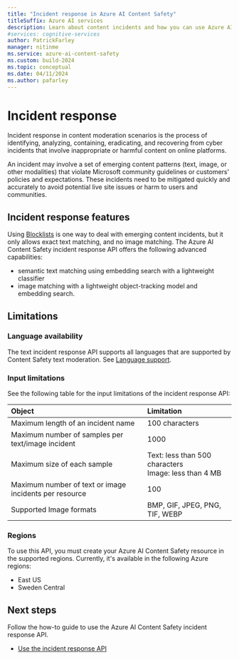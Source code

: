 ```yaml
---
title: "Incident response in Azure AI Content Safety"
titleSuffix: Azure AI services
description: Learn about content incidents and how you can use Azure AI Content Safety to handle them on your platform.
#services: cognitive-services
author: PatrickFarley
manager: nitinme
ms.service: azure-ai-content-safety
ms.custom: build-2024
ms.topic: conceptual
ms.date: 04/11/2024
ms.author: pafarley
---
```


# Incident response

Incident response in content moderation scenarios is the process of identifying, analyzing, containing, eradicating, and recovering from cyber incidents that involve inappropriate or harmful content on online platforms. 

An incident may involve a set of emerging content patterns (text, image, or other modalities) that violate Microsoft community guidelines or customers' policies and expectations. These incidents need to be mitigated quickly and accurately to avoid potential live site issues or harm to users and communities. 

## Incident response features
Using [Blocklists](/azure/ai-services/content-safety/how-to/use-blocklist) is one way to deal with emerging content incidents, but it only allows exact text matching, and no image matching. The Azure AI Content Safety incident response API offers the following advanced capabilities: 
- semantic text matching using embedding search with a lightweight classifier
- image matching with a lightweight object-tracking model and embedding search.

## Limitations

### Language availability

The text incident response API supports all languages that are supported by Content Safety text moderation. See [Language support](/azure/ai-services/content-safety/language-support). 

### Input limitations

See the following table for the input limitations of the incident response API:

| Object     | Limitation      |
| :------------ | :----------- |
| Maximum length of an incident name | 100 characters | 
| Maximum number of samples per text/image incident | 1000 |
| Maximum size of each sample | Text: less than 500 characters<br>Image: less than 4 MB  |
| Maximum number of text or image incidents per resource| 100 |  
| Supported Image formats | BMP, GIF, JPEG, PNG, TIF, WEBP|

### Regions

To use this API, you must create your Azure AI Content Safety resource in the supported regions. Currently, it's available in the following Azure regions:

- East US
- Sweden Central

## Next steps

Follow the how-to guide to use the Azure AI Content Safety incident response API.

* [Use the incident response API](../how-to/incident-response.md)


